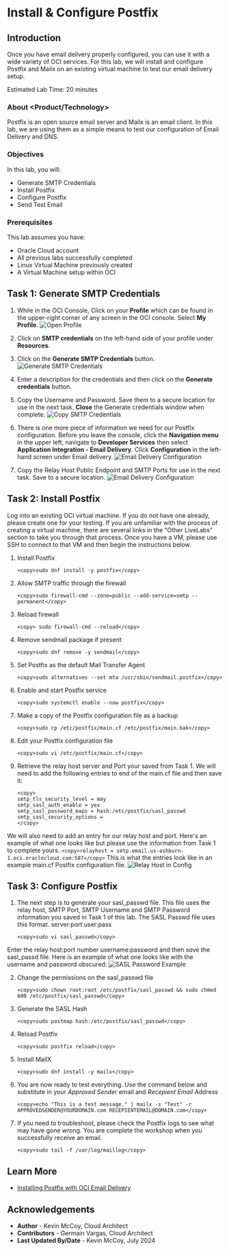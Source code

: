 # Install & Configure Postfix

## Introduction

Once you have email delivery properly configured, you can use it with a wide variety of OCI services. For this lab, we will install and configure Postfix and Mailx on an existing virtual machine to test our email delivery setup.

Estimated Lab Time: 20 minutes

### About <Product/Technology>
Postfix is an open source email server and Mailx is an email client. In this lab, we are using them as a simple means to test our configuration of Email Delivery and DNS.

### Objectives

In this lab, you will:
* Generate SMTP Credentials
* Install Postfix
* Configure Postfix
* Send Test Email

### Prerequisites

This lab assumes you have:
* Oracle Cloud account
* All previous labs successfully completed
* Linux Virtual Machine previously created
* A Virtual Machine setup within OCI


## Task 1: Generate SMTP Credentials

1. While in the OCI Console, Click on your **Profile** which can be found in the upper-right corner of any screen in the OCI console. Select **My Profile**.
![Open Profile](images/picture1.png)

2. Click on **SMTP credentials** on the left-hand side of your profile under **Resources**.

3. Click on the **Generate SMTP Credentials** button.
![Generate SMTP Credentials](images/picture2.png)

4. Enter a description for the credentials and then click on the **Generate credentials** button.

5. Copy the Username and Password. Save them to a secure location for use in the next task. **Close** the Generate credentials window when complete.
![Copy SMTP Credentials](images/picture3.png)

6. There is one more piece of information we need for our Postfix configuration. Before you leave the console, click the **Navigation menu** in the upper left, navigate to **Developer Services** then select **Application Integration - Email Delivery**. Click **Configuration** in the left-hand screen under Email delivery.
![Email Delivery Configuration](images/picture4.png)

6. Copy the Relay Host Public Endpoint and SMTP Ports for use in the next task. Save to a secure location.
![Email Delivery Configuration](images/picture5.png)

## Task 2: Install Postfix
Log into an existing OCI virtual machine. If you do not have one already, please create one for your testing. If you are unfamiliar with the process of creating a virtual machine, there are several links in the "Other LiveLabs" section to take you through that process. Once you have a VM, please use SSH to connect to that VM and then begin the instructions below.
1. Install Postfix
    ```
    <copy>sudo dnf install -y postfix</copy>
    ```
2. Allow SMTP traffic through the firewall
    ```
    <copy>sudo firewall-cmd --zone=public --add-service=smtp --permanent</copy>
    ```
3. Reload firewall
    ```
    <copy> sudo firewall-cmd --reload</copy>
    ```
4. Remove sendmail package if present
    ```
    <copy>sudo dnf remove -y sendmail</copy>
    ```
5. Set Postfix as the default Mail Transfer Agent
    ```
    <copy>sudo alternatives --set mta /usr/sbin/sendmail.postfix</copy>
    ```
6. Enable and start Postfix service
    ```
    <copy>sudo systemctl enable --now postfix</copy>
    ```
7. Make a copy of the Postfix configuration file as a backup
    ```
    <copy>sudo cp /etc/postfix/main.cf /etc/postfix/main.bak</copy>
    ```
8. Edit your Postfix configuration file
    ```
    <copy>sudo vi /etc/postfix/main.cf</copy>
    ```
9.  Retrieve the relay host server and Port your saved from Task 1. We will need to add the following entries to end of the main.cf file and then save it:
    ```
    <copy>
    smtp_tls_security_level = may
    smtp_sasl_auth_enable = yes
    smtp_sasl_password_maps = hash:/etc/postfix/sasl_passwd
    smtp_sasl_security_options =
    </copy>
    ```
We will also need to add an entry for our relay host and port. Here's an example of what one looks like but please use the information from Task 1 to complete yours.
    ```
    <copy>relayhost = smtp.email.us-ashburn-1.oci.oraclecloud.com:587</copy>
    ```
This is what the entries look like in an example main.cf Postfix configuration file.
![Relay Host in Config](images/picture6.png)

## Task 3: Configure Postfix
1. The next step is to generate your sasl_passwd file. This file uses the relay host, SMTP Port, SMTP Username and SMTP Password information you saved in Task 1 of this lab. The SASL Passwd file uses this format.
server:port user:pass
    ```
    <copy>sudo vi sasl_passwd</copy>
    ```
Enter the relay host:port number username:password and then *save* the sasl_passd file. Here is an example of what one looks like with the username and password obscured:
![SASL Password Example](images/picture7.png)

2. Change the permissions on the sasl_passwd file
    ```
    <copy>sudo chown root:root /etc/postfix/sasl_passwd && sudo chmod 600 /etc/postfix/sasl_passwd</copy>
    ```
3. Generate the SASL Hash
    ```
    <copy>sudo postmap hash:/etc/postfix/sasl_passwd</copy>
    ```
4. Reload Postfix
    ```
    <copy>sudo postfix reload</copy>
    ```
5. Install MailX
    ```
    <copy>sudo dnf install -y mailx</copy>
    ```
6. You are now ready to test everything. Use the command below and substitute in your *Approved Sender* email and *Recepient Email* Address
    ```
    <copy>echo "This is a test message." | mailx -s "Test" -r APPROVEDSENDER@YOURDOMAIN.com RECEPIENTEMAIL@DOMAIN.com</copy>
    ```
7. If you need to troubleshoot, please check the Postfix logs to see what may have gone wrong. You are complete the workshop when you successfully receive an email.
    ```
    <copy>sudo tail -f /var/log/maillog</copy>
    ```
## Learn More

* [Installing Postfix with OCI Email Delivery](https://docs.oracle.com/en-us/iaas/Content/Email/Reference/postfix.htm)

## Acknowledgements
* **Author** - Kevin McCoy, Cloud Architect
* **Contributors** -  Germain Vargas, Cloud Architect
* **Last Updated By/Date** - Kevin McCoy, July 2024
